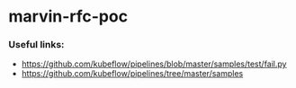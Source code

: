 # marvin-rfc-poc

### Useful links:
- https://github.com/kubeflow/pipelines/blob/master/samples/test/fail.py
- https://github.com/kubeflow/pipelines/tree/master/samples
